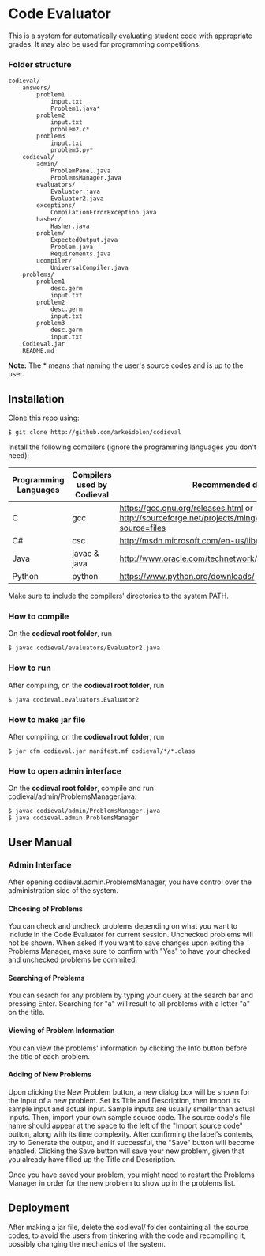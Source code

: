 Code Evaluator
==============

This is a system for automatically evaluating student code with appropriate grades. It may also be used for programming competitions.

### Folder structure

	codieval/
		answers/
			problem1
				input.txt
				Problem1.java*
			problem2
				input.txt
				problem2.c*
			problem3
				input.txt
				problem3.py*
		codieval/
			admin/
				ProblemPanel.java
				ProblemsManager.java
			evaluators/
				Evaluator.java
				Evaluator2.java
			exceptions/
				CompilationErrorException.java
			hasher/
				Hasher.java
			problem/
				ExpectedOutput.java
				Problem.java
				Requirements.java
			ucompiler/
				UniversalCompiler.java
		problems/
			problem1
				desc.germ
				input.txt
			problem2
				desc.germ
				input.txt
			problem3
				desc.germ
				input.txt
		Codieval.jar
		README.md

__Note:__ The * means that naming the user's source codes and is up to the user.

## Installation

Clone this repo using:

	$ git clone http://github.com/arkeidolon/codieval

Install the following compilers (ignore the programming languages you don't need):

| Programming Languages | Compilers used by Codieval | Recommended download links |
| --------------------- | -------------------------- | -------------------------- |
| C		        | gcc			     | https://gcc.gnu.org/releases.html or http://sourceforge.net/projects/mingw/files/latest/download?source=files       |
| C#    	        | csc			     | http://msdn.microsoft.com/en-us/library/dd831853.aspx |
| Java		        | javac & java		     | http://www.oracle.com/technetwork/java/javase/downloads/index.html |
| Python	        | python		     | https://www.python.org/downloads/ |

Make sure to include the compilers' directories to the system PATH.

### How to compile

On the __codieval root folder__, run

	$ javac codieval/evaluators/Evaluator2.java

### How to run

After compiling, on the __codieval root folder__, run

	$ java codieval.evaluators.Evaluator2

### How to make jar file

After compiling, on the __codieval root folder__, run

	$ jar cfm codieval.jar manifest.mf codieval/*/*.class

### How to open admin interface

On the __codieval root folder__, compile and run codieval/admin/ProblemsManager.java:

	$ javac codieval/admin/ProblemsManager.java
	$ java codieval.admin.ProblemsManager

## User Manual

### Admin Interface

After opening codieval.admin.ProblemsManager, you have control over the administration side of the system.

#### Choosing of Problems

You can check and uncheck problems depending on what you want to include in the Code Evaluator for current session. Unchecked problems will not be shown. When asked if you want to save changes upon exiting the Problems Manager, make sure to confirm with "Yes" to have your checked and unchecked problems be commited.

#### Searching of Problems

You can search for any problem by typing your query at the search bar and pressing Enter. Searching for "a" will result to all problems with a letter "a" on the title.

#### Viewing of Problem Information

You can view the problems' information by clicking the Info button before the title of each problem.

#### Adding of New Problems

Upon clicking the New Problem button, a new dialog box will be shown for the input of a new problem. Set its Title and Description, then import its sample input and actual input. Sample inputs are usually smaller than actual inputs. Then, import your own sample source code. The source code's file name should appear at the space to the left of the "Import source code" button, along with its time complexity. After confirming the label's contents, try to Generate the output, and if successful, the "Save" button will become enabled. Clicking the Save button will save your new problem, given that you already have filled up the Title and Description.

Once you have saved your problem, you might need to restart the Problems Manager in order for the new problem to show up in the problems list.

## Deployment

After making a jar file, delete the codieval/ folder containing all the source codes, to avoid the users from tinkering with the code and recompiling it, possibly changing the mechanics of the system.
